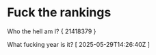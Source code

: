 # Fuck the rankings

Who the hell am I?
{ 21418379 }

What fucking year is it?
[ 2025-05-29T14:26:40Z ]
